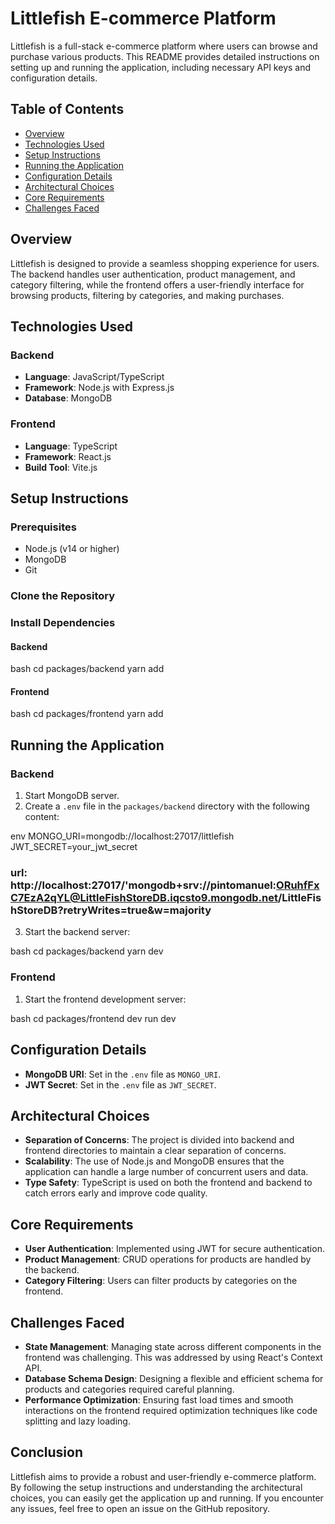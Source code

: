 # Littlefish E-commerce Platform

Littlefish is a full-stack e-commerce platform where users can browse and purchase various products. This README provides detailed instructions on setting up and running the application, including necessary API keys and configuration details.

## Table of Contents

- [Overview](#overview)
- [Technologies Used](#technologies-used)
- [Setup Instructions](#setup-instructions)
- [Running the Application](#running-the-application)
- [Configuration Details](#configuration-details)
- [Architectural Choices](#architectural-choices)
- [Core Requirements](#core-requirements)
- [Challenges Faced](#challenges-faced)

## Overview

Littlefish is designed to provide a seamless shopping experience for users. The backend handles user authentication, product management, and category filtering, while the frontend offers a user-friendly interface for browsing products, filtering by categories, and making purchases.

## Technologies Used

### Backend

- **Language**: JavaScript/TypeScript
- **Framework**: Node.js with Express.js
- **Database**: MongoDB

### Frontend

- **Language**: TypeScript
- **Framework**: React.js
- **Build Tool**: Vite.js

## Setup Instructions

### Prerequisites

- Node.js (v14 or higher)
- MongoDB
- Git

### Clone the Repository

### Install Dependencies

#### Backend

bash cd packages/backend yarn add

#### Frontend

bash cd packages/frontend yarn add

## Running the Application

### Backend

1. Start MongoDB server.
2. Create a `.env` file in the `packages/backend` directory with the following content:

env MONGO_URI=mongodb://localhost:27017/littlefish JWT_SECRET=your_jwt_secret
### url: http://localhost:27017/'mongodb+srv://pintomanuel:ORuhfFxC7EzA2qYL@LittleFishStoreDB.iqcsto9.mongodb.net/LittleFishStoreDB?retryWrites=true&w=majority

3. Start the backend server:

bash cd packages/backend yarn dev

### Frontend

1. Start the frontend development server:

bash cd packages/frontend dev run dev

## Configuration Details

- **MongoDB URI**: Set in the `.env` file as `MONGO_URI`.
- **JWT Secret**: Set in the `.env` file as `JWT_SECRET`.

## Architectural Choices

- **Separation of Concerns**: The project is divided into backend and frontend directories to maintain a clear separation of concerns.
- **Scalability**: The use of Node.js and MongoDB ensures that the application can handle a large number of concurrent users and data.
- **Type Safety**: TypeScript is used on both the frontend and backend to catch errors early and improve code quality.

## Core Requirements

- **User Authentication**: Implemented using JWT for secure authentication.
- **Product Management**: CRUD operations for products are handled by the backend.
- **Category Filtering**: Users can filter products by categories on the frontend.

## Challenges Faced

- **State Management**: Managing state across different components in the frontend was challenging. This was addressed by using React's Context API.
- **Database Schema Design**: Designing a flexible and efficient schema for products and categories required careful planning.
- **Performance Optimization**: Ensuring fast load times and smooth interactions on the frontend required optimization techniques like code splitting and lazy loading.

## Conclusion

Littlefish aims to provide a robust and user-friendly e-commerce platform. By following the setup instructions and understanding the architectural choices, you can easily get the application up and running. If you encounter any issues, feel free to open an issue on the GitHub repository.
